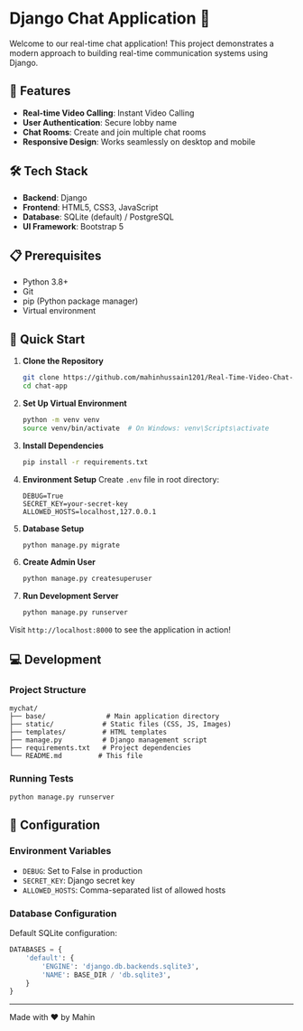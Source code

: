 # Django Chat Application 🚀

Welcome to our real-time chat application! This project demonstrates a modern approach to building real-time communication systems using Django.

## 🌟 Features

- **Real-time Video Calling**: Instant Video Calling
- **User Authentication**: Secure lobby name
- **Chat Rooms**: Create and join multiple chat rooms
- **Responsive Design**: Works seamlessly on desktop and mobile

## 🛠️ Tech Stack

- **Backend**: Django 
- **Frontend**: HTML5, CSS3, JavaScript
- **Database**: SQLite (default) / PostgreSQL
- **UI Framework**: Bootstrap 5

## 📋 Prerequisites

- Python 3.8+
- Git
- pip (Python package manager)
- Virtual environment

## 🚀 Quick Start

1. **Clone the Repository**
   ```bash
   git clone https://github.com/mahinhussain1201/Real-Time-Video-Chat-Application.git
   cd chat-app
   ```

2. **Set Up Virtual Environment**
   ```bash
   python -m venv venv
   source venv/bin/activate  # On Windows: venv\Scripts\activate
   ```

3. **Install Dependencies**
   ```bash
   pip install -r requirements.txt
   ```

4. **Environment Setup**
   Create `.env` file in root directory:
   ```env
   DEBUG=True
   SECRET_KEY=your-secret-key
   ALLOWED_HOSTS=localhost,127.0.0.1
   ```

5. **Database Setup**
   ```bash
   python manage.py migrate
   ```

6. **Create Admin User**
   ```bash
   python manage.py createsuperuser
   ```

7. **Run Development Server**
   ```bash
   python manage.py runserver
   ```

Visit `http://localhost:8000` to see the application in action!

## 💻 Development

### Project Structure
```
mychat/
├── base/               # Main application directory
├── static/            # Static files (CSS, JS, Images)
├── templates/         # HTML templates
├── manage.py          # Django management script
├── requirements.txt   # Project dependencies
└── README.md         # This file
```

### Running Tests
```bash
python manage.py runserver
```

## 🔧 Configuration

### Environment Variables
- `DEBUG`: Set to False in production
- `SECRET_KEY`: Django secret key
- `ALLOWED_HOSTS`: Comma-separated list of allowed hosts

### Database Configuration
Default SQLite configuration:
```python
DATABASES = {
    'default': {
        'ENGINE': 'django.db.backends.sqlite3',
        'NAME': BASE_DIR / 'db.sqlite3',
    }
}
```
---
Made with ❤️ by Mahin
